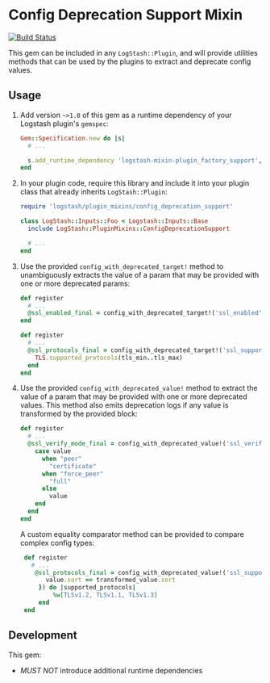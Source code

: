 # Config Deprecation Support Mixin

[![Build Status](https://travis-ci.com/logstash-plugins/logstash-mixin-config_deprecation_support.svg?branch=main)](https://travis-ci.com/logstash-plugins/logstash-mixin-config_deprecation_support)

This gem can be included in any `LogStash::Plugin`, and will provide utilities methods that can be used by the plugins to
extract and deprecate config values.

## Usage

1. Add version `~>1.0` of this gem as a runtime dependency of your Logstash plugin's `gemspec`:

    ~~~ ruby
    Gem::Specification.new do |s|
      # ...

      s.add_runtime_dependency 'logstash-mixin-plugin_factory_support', '~>1.0'
    end
    ~~~

2. In your plugin code, require this library and include it into your plugin class
   that already inherits `LogStash::Plugin`:

    ~~~ ruby
    require 'logstash/plugin_mixins/config_deprecation_support'

    class LogStash::Inputs::Foo < Logstash::Inputs::Base
      include LogStash::PluginMixins::ConfigDeprecationSupport

      # ...
    end
    ~~~

3. Use the provided `config_with_deprecated_target!` method to unambiguously extracts the
   value of a param that may be provided with one or more deprecated params:

    ~~~ ruby
    def register
      # ...
      @ssl_enabled_final = config_with_deprecated_target!('ssl_enabled', 'ssl')
    end
    ~~~

    ~~~ ruby
    def register
      # ...
      @ssl_protocols_final = config_with_deprecated_target!('ssl_supported_protocols', 'tls_min_version', 'tls_max_version') do |tls_min, tls_max|
        TLS.supported_protocols(tls_min..tls_max)
      end
    end
    ~~~
   
4. Use the provided `config_with_deprecated_value!` method to extract the value of a param 
   that may be provided with one or more deprecated values. This method also emits deprecation 
   logs if any value is transformed by the provided block:

    ~~~ ruby
    def register
      # ...
      @ssl_verify_mode_final = config_with_deprecated_value!('ssl_verify_mode') do |value|
        case value
          when "peer"
            "certificate"
          when "force_peer"
            "full"
          else
            value
        end
      end
    end
    ~~~

   A custom equality comparator method can be provided to compare complex config types:
   ~~~ ruby
    def register
      # ...
       @ssl_protocols_final = config_with_deprecated_value!('ssl_supported_protocols', -> value, transformed_value {
          value.sort == transformed_value.sort 
        }) do |supported_protocols|
            %w[TLSv1.2, TLSv1.1, TLSv1.3]
        end
    end
   ~~~  



   
## Development

This gem:
- *MUST NOT* introduce additional runtime dependencies

